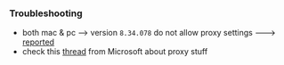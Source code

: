 ### Troubleshooting
* both mac & pc --> version `8.34.078` do not allow proxy settings ---> [reported](https://bitbucket.org/imhicihu/domestic-issues/src/master/issues.md)
* check this [thread](https://answers.microsoft.com/en-us/skype/forum/all/no-network-proxy-setting-on-skype-812014/44fc7c04-cc18-4c73-94b2-4605f741883a) from Microsoft about proxy stuff
